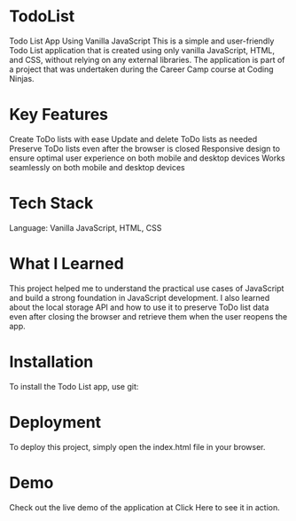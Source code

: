 # TodoList
Todo List App Using Vanilla JavaScript
This is a simple and user-friendly Todo List application that is created using only vanilla JavaScript, HTML, and CSS, without relying on any external libraries. The application is part of a project that was undertaken during the Career Camp course at Coding Ninjas.

 # Key Features
Create ToDo lists with ease
Update and delete ToDo lists as needed
Preserve ToDo lists even after the browser is closed
Responsive design to ensure optimal user experience on both mobile and desktop devices
Works seamlessly on both mobile and desktop devices
# Tech Stack
Language: Vanilla JavaScript, HTML, CSS
# What I Learned
This project helped me to understand the practical use cases of JavaScript and build a strong foundation in JavaScript development. I also learned about the local storage API and how to use it to preserve ToDo list data even after closing the browser and retrieve them when the user reopens the app.

# Installation
To install the Todo List app, use git:
# Deployment
To deploy this project, simply open the index.html file in your browser.

# Demo
Check out the live demo of the application at Click Here to see it in action.

